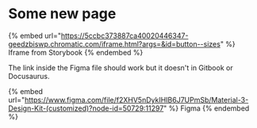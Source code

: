 # Some new page

{% embed url="https://5ccbc373887ca40020446347-geedzbiswp.chromatic.com/iframe.html?args=&id=button--sizes" %}
Iframe from Storybook
{% endembed %}

The link inside the Figma file should work but it doesn't in Gitbook or Docusaurus.

{% embed url="https://www.figma.com/file/f2XHV5nDykIHIB6J7UPmSb/Material-3-Design-Kit-(customized)?node-id=50729:11297" %}
Figma
{% endembed %}

